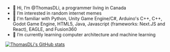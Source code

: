 - 👋 Hi, I’m @ThomasDLi, a programmer living in Canada
- 👀 I’m interested in random internet memes
- 🤔 I'm familiar with Python, Unity Game Engine/C#, Arduino's C++, C++, Godot Game Engine, HTML5, Java, Javascript (frameworks: Next.JS and React), EAGLE, and Fusion360
- 🌱 I’m currently learning computer architecture and machine learning


[![ThomasDLi's GitHub stats](https://github-readme-stats.vercel.app/api?username=ThomasDLi)](https://github.com/anuraghazra/github-readme-stats)
<!---
ThomasDLi/ThomasDLi is a ✨ special ✨ repository because its `README.md` (this file) appears on your GitHub profile.
You can click the Preview link to take a look at your changes.
--->
